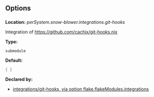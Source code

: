 ## Options

### 
**Location:** *perSystem.snow-blower.integrations.git-hooks*

Integration of https://github.com/cachix/git-hooks.nix

**Type:**

`submodule`

**Default:**
```nix
{ }
```

**Declared by:**

- [integrations/git-hooks, via option flake.flakeModules.integrations](https://github.com/use-the-fork/snow-blower/tree/main/modules/integrations/git-hooks/default.nix)

